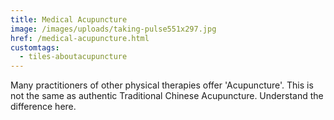 ```yaml
---
title: Medical Acupuncture
image: /images/uploads/taking-pulse551x297.jpg
href: /medical-acupuncture.html
customtags:
  - tiles-aboutacupuncture
---
```

Many practitioners of other physical therapies offer 'Acupuncture'. This is not the same as authentic Traditional Chinese Acupuncture. Understand the difference here.